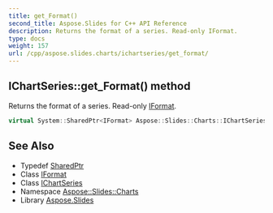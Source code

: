 ```yaml
---
title: get_Format()
second_title: Aspose.Slides for C++ API Reference
description: Returns the format of a series. Read-only IFormat.
type: docs
weight: 157
url: /cpp/aspose.slides.charts/ichartseries/get_format/
---
```

## IChartSeries::get_Format() method


Returns the format of a series. Read-only [IFormat](../../iformat/).

```cpp
virtual System::SharedPtr<IFormat> Aspose::Slides::Charts::IChartSeries::get_Format()=0
```

## See Also

* Typedef [SharedPtr](../../system/sharedptr/)
* Class [IFormat](../iformat/)
* Class [IChartSeries](./)
* Namespace [Aspose::Slides::Charts](../)
* Library [Aspose.Slides](../../)